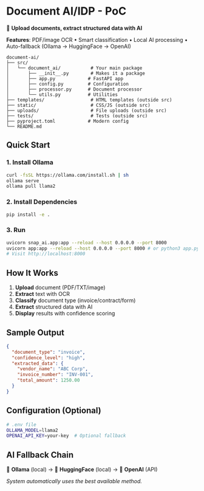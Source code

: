 # Document AI/IDP - PoC

🚀 **Upload documents, extract structured data with AI**

**Features**: PDF/image OCR • Smart classification • Local AI processing • Auto-fallback (Ollama → HuggingFace → OpenAI)

```
document-ai/
├── src/
│   └── document_ai/           # Your main package
│       ├── __init__.py        # Makes it a package
│       ├── app.py            # FastAPI app
│       ├── config.py         # Configuration  
│       ├── processor.py      # Document processor
│       └── utils.py          # Utilities
├── templates/                 # HTML templates (outside src)
├── static/                    # CSS/JS (outside src)  
├── uploads/                   # File uploads (outside src)
├── tests/                     # Tests (outside src)
├── pyproject.toml            # Modern config
└── README.md
```

## Quick Start

### 1. Install Ollama
```bash
curl -fsSL https://ollama.com/install.sh | sh
ollama serve
ollama pull llama2
```

### 2. Install Dependencies
```bash
pip install -e .
```

### 3. Run
```bash
uvicorn snap_ai.app:app --reload --host 0.0.0.0 --port 8000
uvicorn app:app --reload --host 0.0.0.0 --port 8000 # or python3 app.py && open http://localhost:8000
# Visit http://localhost:8000
```

## How It Works

1. **Upload** document (PDF/TXT/image)
2. **Extract** text with OCR
3. **Classify** document type (invoice/contract/form)
4. **Extract** structured data with AI
5. **Display** results with confidence scoring

## Sample Output
```json
{
  "document_type": "invoice",
  "confidence_level": "high", 
  "extracted_data": {
    "vendor_name": "ABC Corp",
    "invoice_number": "INV-001",
    "total_amount": 1250.00
  }
}
```

## Configuration (Optional)
```bash
# .env file
OLLAMA_MODEL=llama2
OPENAI_API_KEY=your-key  # Optional fallback
```

## AI Fallback Chain
🦙 **Ollama** (local) → 🤗 **HuggingFace** (local) → 🤖 **OpenAI** (API)

*System automatically uses the best available method.*